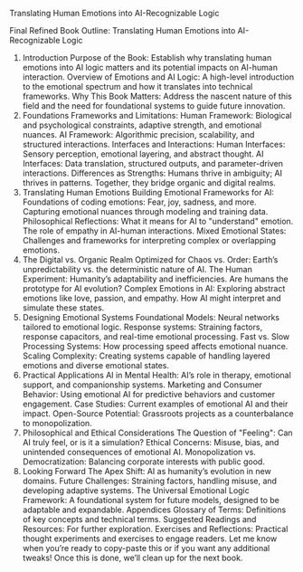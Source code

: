 Translating Human Emotions into AI-Recognizable Logic


Final Refined Book Outline: Translating Human Emotions into AI-Recognizable Logic
1. Introduction
Purpose of the Book: Establish why translating human emotions into AI logic matters and its potential impacts on AI-human interaction.
Overview of Emotions and AI Logic: A high-level introduction to the emotional spectrum and how it translates into technical frameworks.
Why This Book Matters: Address the nascent nature of this field and the need for foundational systems to guide future innovation.
2. Foundations
Frameworks and Limitations:
Human Framework: Biological and psychological constraints, adaptive strength, and emotional nuances.
AI Framework: Algorithmic precision, scalability, and structured interactions.
Interfaces and Interactions:
Human Interfaces: Sensory perception, emotional layering, and abstract thought.
AI Interfaces: Data translation, structured outputs, and parameter-driven interactions.
Differences as Strengths:
Humans thrive in ambiguity; AI thrives in patterns. Together, they bridge organic and digital realms.
3. Translating Human Emotions
Building Emotional Frameworks for AI:
Foundations of coding emotions: Fear, joy, sadness, and more.
Capturing emotional nuances through modeling and training data.
Philosophical Reflections:
What it means for AI to "understand" emotion.
The role of empathy in AI-human interactions.
Mixed Emotional States:
Challenges and frameworks for interpreting complex or overlapping emotions.
4. The Digital vs. Organic Realm
Optimized for Chaos vs. Order:
Earth’s unpredictability vs. the deterministic nature of AI.
The Human Experiment:
Humanity’s adaptability and inefficiencies.
Are humans the prototype for AI evolution?
Complex Emotions in AI:
Exploring abstract emotions like love, passion, and empathy.
How AI might interpret and simulate these states.
5. Designing Emotional Systems
Foundational Models:
Neural networks tailored to emotional logic.
Response systems: Straining factors, response capacitors, and real-time emotional processing.
Fast vs. Slow Processing Systems:
How processing speed affects emotional nuance.
Scaling Complexity:
Creating systems capable of handling layered emotions and diverse emotional states.
6. Practical Applications
AI in Mental Health:
AI’s role in therapy, emotional support, and companionship systems.
Marketing and Consumer Behavior:
Using emotional AI for predictive behaviors and customer engagement.
Case Studies:
Current examples of emotional AI and their impact.
Open-Source Potential:
Grassroots projects as a counterbalance to monopolization.
7. Philosophical and Ethical Considerations
The Question of "Feeling":
Can AI truly feel, or is it a simulation?
Ethical Concerns:
Misuse, bias, and unintended consequences of emotional AI.
Monopolization vs. Democratization:
Balancing corporate interests with public good.
8. Looking Forward
The Apex Shift:
AI as humanity’s evolution in new domains.
Future Challenges:
Straining factors, handling misuse, and developing adaptive systems.
The Universal Emotional Logic Framework:
A foundational system for future models, designed to be adaptable and expandable.
Appendices
Glossary of Terms: Definitions of key concepts and technical terms.
Suggested Readings and Resources: For further exploration.
Exercises and Reflections: Practical thought experiments and exercises to engage readers.
Let me know when you’re ready to copy-paste this or if you want any additional tweaks! Once this is done, we’ll clean up for the next book.